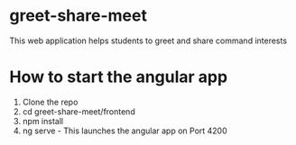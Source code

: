 # greet-share-meet
This web application helps students to greet and share command interests

# How to start the angular app

1. Clone the repo
2. cd greet-share-meet/frontend
3. npm install
4. ng serve - This launches the angular app on Port 4200
